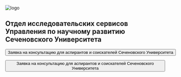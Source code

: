 

![logo](https://www.sechenov.ru/upload/DropMeFiles_abtp8/logo-sechenov-new-itog-08.png)

## Отдел исследовательских сервисов Управления по научному развитию Сеченовского Университета

<!-- [Заявки на консультацию для аспирантов и соискателей Сеченовского Университета](https://forms.yandex.com/u/655f235143f74f099596f529/) -->

<!-- <a class="btn" href="https://forms.yandex.com/u/655f235143f74f099596f529/">
    Заявки на консультацию для аспирантов и соискателей Сеченовского Университета
</a> -->

<form action="https://forms.yandex.com/u/655f235143f74f099596f529/">
    <input type="submit" value="Заявка на консультацию для аспирантов и соискателей Сеченовского Университета" />
</form>

<button onclick="location.href='https://forms.yandex.com/u/655f235143f74f099596f529/'" type="button">
         Заявка на консультацию для аспирантов и соискателей Сеченовского Университета</button>